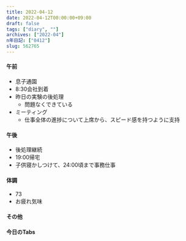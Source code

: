 ```yaml
---
title: 2022-04-12
date: 2022-04-12T00:00:00+09:00
draft: false
tags: ["diary", ""]
archives: ["2022-04"]
n年日記: ["0412"]
slug: 562765
---
```

#### 午前
- 息子通園
- 8:30会社到着
- 昨日の実験の後処理
  - 問題なくできている
- ミーティング
  - 仕事全体の進捗について上席から、スピード感を持つように支持
#### 午後
- 後処理継続
- 19:00帰宅
- 子供寝かしつけて、24:00頃まで事務仕事
#### 体調
- 73
- お疲れ気味
#### その他
#### 今日のTabs